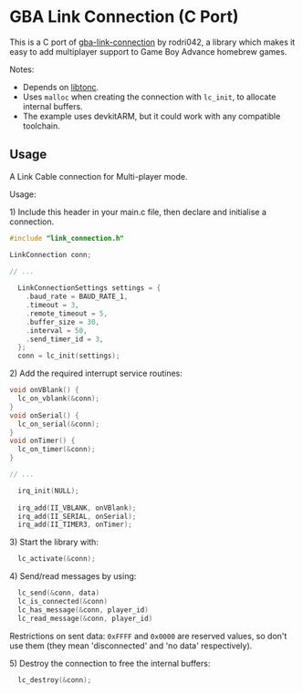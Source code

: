 # GBA Link Connection (C Port)

This is a C port of [gba-link-connection](https://github.com/rodri042/gba-link-connection) by rodri042, a library which makes it easy to add multiplayer support to Game Boy Advance homebrew games.

Notes:
* Depends on [libtonc](https://github.com/devkitPro/libtonc/).
* Uses `malloc` when creating the connection with `lc_init`, to allocate internal buffers.
* The example uses devkitARM, but it could work with any compatible toolchain.

## Usage

A Link Cable connection for Multi-player mode.

Usage:

1\) Include this header in your main.c file, then declare and initialise a connection.

```c
#include "link_connection.h"

LinkConnection conn;

// ...
  
  LinkConnectionSettings settings = {
    .baud_rate = BAUD_RATE_1,
    .timeout = 3,
    .remote_timeout = 5,
    .buffer_size = 30,
    .interval = 50,
    .send_timer_id = 3,
  };
  conn = lc_init(settings);
```

2\) Add the required interrupt service routines:

```c
void onVBlank() {
  lc_on_vblank(&conn);
}
void onSerial() {
  lc_on_serial(&conn);
}
void onTimer() {
  lc_on_timer(&conn);
}

// ...

  irq_init(NULL);
  
  irq_add(II_VBLANK, onVBlank);
  irq_add(II_SERIAL, onSerial);
  irq_add(II_TIMER3, onTimer);
```

3\) Start the library with:

```c
  lc_activate(&conn);
```

4\) Send/read messages by using:

```c
  lc_send(&conn, data)
  lc_is_connected(&conn)
  lc_has_message(&conn, player_id)
  lc_read_message(&conn, player_id)
```

Restrictions on sent data: `0xFFFF` and `0x0000` are reserved values, so don't use them (they mean 'disconnected' and 'no data' respectively).

5\) Destroy the connection to free the internal buffers:

```c
  lc_destroy(&conn);
```
